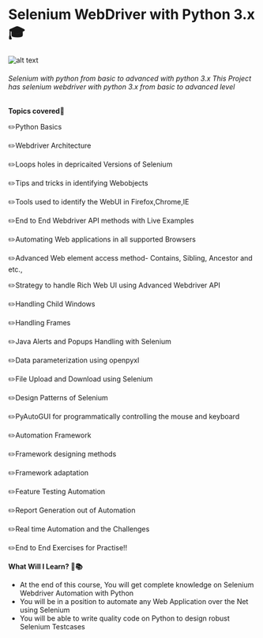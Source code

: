# Selenium WebDriver with Python 3.x :mortar_board:
![alt text](https://github.com/venkywarriors619/Selenium_java_Advanced/blob/master/testpython/123.png "Selenium WebDriver with Python 3.x ")
###### Selenium with python from basic to advanced with python 3.x This Project has selenium webdriver with python 3.x from basic to advanced level

**Topics covered:pencil:**

:pencil2:Python Basics

:pencil2:Webdriver Architecture

:pencil2:Loops holes in depricaited Versions of Selenium

:pencil2:Tips and tricks in identifying Webobjects

:pencil2:Tools used to identify the WebUI in Firefox,Chrome,IE

:pencil2:End to End Webdriver API methods with Live Examples

:pencil2:Automating Web applications in all supported Browsers

:pencil2:Advanced Web element access method- Contains, Sibling, Ancestor and etc.,

:pencil2:Strategy to handle Rich Web UI using Advanced Webdriver API

:pencil2:Handling Child Windows

:pencil2:Handling Frames

:pencil2:Java Alerts and Popups Handling with Selenium

:pencil2:Data parameterization using openpyxl

:pencil2:File Upload and Download using Selenium

:pencil2:Design Patterns of Selenium

:pencil2:PyAutoGUI for programmatically controlling the mouse and keyboard

:pencil2:Automation Framework

:pencil2:Framework designing methods

:pencil2:Framework adaptation

:pencil2:Feature Testing Automation

:pencil2:Report Generation out of Automation

:pencil2:Real time Automation and the Challenges

:pencil2:End to End Exercises for Practise!!


**What Will I Learn? :book::books:**

* At the end of this course, You will get complete knowledge on Selenium Webdriver Automation with Python
* You will be in a position to automate any Web Application over the Net using Selenium
* You will be able to write quality code on Python to design robust Selenium Testcases
